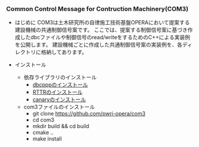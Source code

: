 ### Common Control Message for Contruction Machinery(COM3)
- はじめに
COM3は土木研究所の自律施工技術基盤OPERAにおいて提案する建設機械の共通制御信号案です。
ここでは、提案する制御信号案に基づき作成したdbcファイルや制御信号のread/writeをするためのC++による実装例を公開します。
建設機械ごとに作成した共通制御信号案の実装例を、各ディレクトリに格納してあります。

- インストール
  - 依存ライブラリのインストール
    - [dbcpppのインストール](https://github.com/genkiiii/dbcppp)
    - [RTTRのインストール](https://github.com/rttrorg/rttr)
    - [canaryのインストール](https://github.com/djarek/canary)
  - com3ファイルのインストール
    - git clone https://github.com/pwri-opera/com3
    - cd com3
    - mkdir build && cd build
    - cmake ..
    - make install
    
